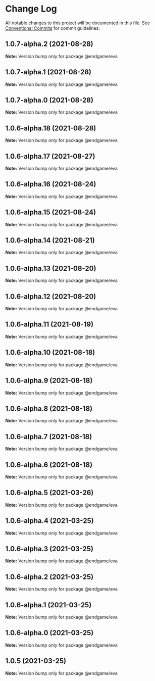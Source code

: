 # Change Log

All notable changes to this project will be documented in this file.
See [Conventional Commits](https://conventionalcommits.org) for commit guidelines.

## 1.0.7-alpha.2 (2021-08-28)

**Note:** Version bump only for package @endgame/eva





## 1.0.7-alpha.1 (2021-08-28)

**Note:** Version bump only for package @endgame/eva





## 1.0.7-alpha.0 (2021-08-28)

**Note:** Version bump only for package @endgame/eva

## 1.0.6-alpha.18 (2021-08-28)

**Note:** Version bump only for package @endgame/eva

## 1.0.6-alpha.17 (2021-08-27)

**Note:** Version bump only for package @endgame/eva

## 1.0.6-alpha.16 (2021-08-24)

**Note:** Version bump only for package @endgame/eva

## 1.0.6-alpha.15 (2021-08-24)

**Note:** Version bump only for package @endgame/eva

## 1.0.6-alpha.14 (2021-08-21)

**Note:** Version bump only for package @endgame/eva

## 1.0.6-alpha.13 (2021-08-20)

**Note:** Version bump only for package @endgame/eva

## 1.0.6-alpha.12 (2021-08-20)

**Note:** Version bump only for package @endgame/eva

## 1.0.6-alpha.11 (2021-08-19)

**Note:** Version bump only for package @endgame/eva

## 1.0.6-alpha.10 (2021-08-18)

**Note:** Version bump only for package @endgame/eva

## 1.0.6-alpha.9 (2021-08-18)

**Note:** Version bump only for package @endgame/eva

## 1.0.6-alpha.8 (2021-08-18)

**Note:** Version bump only for package @endgame/eva

## 1.0.6-alpha.7 (2021-08-18)

**Note:** Version bump only for package @endgame/eva

## 1.0.6-alpha.6 (2021-08-18)

**Note:** Version bump only for package @endgame/eva

## 1.0.6-alpha.5 (2021-03-26)

**Note:** Version bump only for package @endgame/eva

## 1.0.6-alpha.4 (2021-03-25)

**Note:** Version bump only for package @endgame/eva

## 1.0.6-alpha.3 (2021-03-25)

**Note:** Version bump only for package @endgame/eva

## 1.0.6-alpha.2 (2021-03-25)

**Note:** Version bump only for package @endgame/eva

## 1.0.6-alpha.1 (2021-03-25)

**Note:** Version bump only for package @endgame/eva

## 1.0.6-alpha.0 (2021-03-25)

**Note:** Version bump only for package @endgame/eva

## 1.0.5 (2021-03-25)

**Note:** Version bump only for package @endgame/eva
